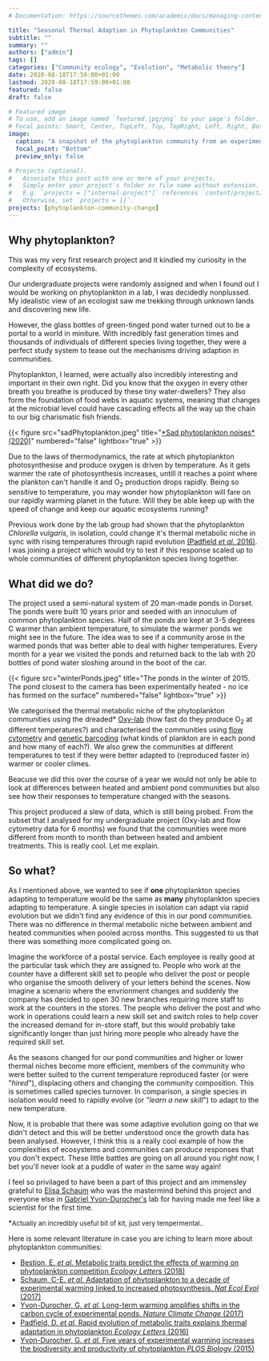 ```yaml
---
# Documentation: https://sourcethemes.com/academic/docs/managing-content/

title: "Seasonal Thermal Adaption in Phytoplankton Communities"
subtitle: ""
summary: ""
authors: ["admin"]
tags: []
categories: ["Community ecology", "Evolution", "Metabolic theory"]
date: 2020-08-18T17:59:00+01:00
lastmod: 2020-08-18T17:59:00+01:00
featured: false
draft: false

# Featured image
# To use, add an image named `featured.jpg/png` to your page's folder.
# Focal points: Smart, Center, TopLeft, Top, TopRight, Left, Right, BottomLeft, Bottom, BottomRight.
image:
  caption: "A snapshot of the phytoplankton community from an experimentaly heated pond in October 2015"
  focal_point: "Bottom"
  preview_only: false

# Projects (optional).
#   Associate this post with one or more of your projects.
#   Simply enter your project's folder or file name without extension.
#   E.g. `projects = ["internal-project"]` references `content/project/deep-learning/index.md`.
#   Otherwise, set `projects = []`.
projects: [phytoplankton-community-change]
---
```


## Why phytoplankton?

This was my very first research project and it kindled my curiosity in the complexity of ecosystems.

Our undergraduate projects were randomly assigned and when I found out I would be working on phytoplankton in a lab, I was decidedly nonplussed. My idealistic view of an ecologist saw me trekking through unknown lands and discovering new life. 

However, the glass bottles of green-tinged pond water turned out to be a portal to a world in miniture. With incredibly fast generation times and thousands of individuals of different species living together, they were a perfect study system to tease out the mechanisms driving adaption in communities.

Phytoplankton, I learned, were actually also incredibly interesting and important in their own right. Did you know that the oxygen in every other breath you breathe is produced by these tiny water-dwellers? They also form the foundation of food webs in aquatic systems, meaning that changes at the microbial level could have cascading effects all the way up the chain to our big charismatic fish friends.

{{< figure src="sadPhytoplankton.jpeg" title="[\*Sad phytoplankton noises\* (2020)](https://www.reddit.com/r/memes/comments/ffe49v/sad_phytoplankton_noises/?utm_source=share&utm_medium=web2x)" numbered="false" lightbox="true" >}}

Due to the laws of thermodynamics, the rate at which phytoplankton photosynthesise and produce oxygen is driven by temperature. As it gets warmer the rate of photosynthesis increases, untill it reaches a point where the plankton can't handle it and O<sub>2</sub> production drops rapidly.
Being so sensitive to temperature, you may wonder how phytoplankton will fare on our rapidly warming planet in the future. Will they be able keep up with the speed of change and keep our aquatic ecosystems running?

Previous work done by the lab group had shown that the phytoplankton _Chlorella vulgaris_, in isolation, could change it's thermal metabolic niche in sync with rising temperatures through rapid evolution [(Padfield _et al_. 2016)](https://doi.org/10.1111/ele.12545). I was joining a project which would try to test if this response scaled up to whole communities of different phytoplankton species living together.

## What did we do?

The project used a semi-natural system of 20 man-made ponds in Dorset. The ponds were built 10 years prior and seeded with an innoculum of common phytoplankton species. Half of the ponds are kept at 3-5 degrees C warmer than ambient temperature, to simulate the warmer ponds we might see in the future. The idea was to see if a community arose in the warmed ponds that was better able to deal with higher temperatures. Every month for a year we visited the ponds and returned back to the lab with 20 bottles of pond water sloshing around in the boot of the car. 

{{< figure src="winterPonds.jpeg" title="The ponds in the winter of 2015. The pond closest to the camera has been experimentally heated - no ice has formed on the surface" numbered="false" lightbox="true" >}}

We categorised the thermal metabolic niche of the phytoplankton communities using the dreaded\* [Oxy-lab](https://en.wikipedia.org/wiki/Clark_electrode) (how fast do they produce O<sub>2</sub> at different temperatures?) and characterised the communities using [flow cytometry](https://en.wikipedia.org/wiki/Flow_cytometry) and [genetic barcoding](https://en.wikipedia.org/wiki/DNA_barcoding) (what kinds of plankton are in each pond and how many of each?). We also grew the communities at different temperatures to test if they were better adapted to (reproduced faster in) warmer or cooler climes. 

Beacuse we did this over the course of a year we would not only be able to look at differences between heated and ambient pond communities but also see how their responses to temperature changed with the seasons.

This project produced a slew of data, which is still being probed. From the subset that I analysed for my undergraduate project (Oxy-lab and flow cytometry data for 6 months) we found that the communities were more different from month to month than between heated and ambient treatments. This is really cool. Let me explain.

## So what?

As I mentioned above, we wanted to see if __one__ phytoplankton species adapting to temperature would be the same as __many__ phytoplankton species adapting to temperature. A single species in isolation can adapt via rapid evolution but we didn't find any evidence of this in our pond communities. There was no difference in thermal metabolic niche between ambient and heated communities when pooled across months. This suggested to us that there was something more complicated going on.

Imagine the workforce of a postal service. Each employee is really good at the particular task which they are assigned to. People who work at the counter have a different skill set to people who deliver the post or people who organise the smooth delivery of your letters behind the scenes. Now imagine a scenario where the envrionment changes and suddenly the company has decided to open 30 new branches requiring more staff to work at the counters in the stores. The people who deliver the post and who work in operations could learn a new skill set and switch roles to help cover the increased demand for in-store staff, but this would probably take significantly longer than just hiring more people who already have the required skill set.

As the seasons changed for our pond communities and higher or lower thermal niches become more efficient, members of the community who were better suited to the current temperature reproduced faster (or were "_hired_"), displacing others and changing the community composition. This is sometimes called species turnover. In comparison, a single species in isolation would need to rapidly evolve (or "_learn a new skill_") to adapt to the new temperature.

Now, it is probable that there was some adaptive evolution going on that we didn't detect and this will be better understood once the growth data has been analysed. However, I think this is a really cool example of how the complexities of ecosystems and communities can produce responses that you don't expect. These little battles are going on all around you right now, I bet you'll never look at a puddle of water in the same way again!

I feel so privilaged to have been a part of this project and am immensley grateful to [Elisa Schaum](https://www.biologie.uni-hamburg.de/en/forschung/oekologie-biologische-ressourcen/planktoek/mitarbeiter/schaum.html) who was the mastermind behind this project and everyone else in [Gabriel Yvon-Durocher's](https://biosciences.exeter.ac.uk/staff/profile/index.php?web_id=Gabriel_Yvon-Durocher) lab for having made me feel like a scientist for the first time.

\*<font size="2">Actually an incredibly useful bit of kit, just very tempermental..</font>

Here is some relevant literature in case you are iching to learn more about phytoplankton communities:
*	[Bestion, E. _et al._ Metabolic traits predict the effects of warming on phytoplankton competition _Ecology Letters_ (2018)]( https://doi.org/10.1111/ele.12932)
*	[Schaum, C-E. _et al._ Adaptation of phytoplankton to a decade of experimental warming linked to increased photosynthesis. _Nat Ecol Evol_ (2017)](https://doi.org/10.1038/s41559-017-0094)
*	[Yvon-Durocher, G. _et al._ Long-term warming amplifies shifts in the carbon cycle of experimental ponds. _Nature Climate Change_ (2017)](https://doi.org/10.1038/nclimate3229)
*	[Padﬁeld, D. _et al._ Rapid evolution of metabolic traits explains thermal adaptation in phytoplankton _Ecology Letters_ (2016)](https://doi.org/10.1111/ele.12545)
*	 [Yvon-Durocher, G. _et al._ Five years of experimental warming increases the biodiversity and productivity of phytoplankton _PLOS Biology_ (2015)](https://doi.org/10.1371/journal.pbio.1002324)